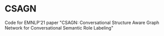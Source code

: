 # CSAGN
Code for EMNLP'21 paper "CSAGN: Conversational Structure Aware Graph Network for Conversational Semantic Role Labeling"

